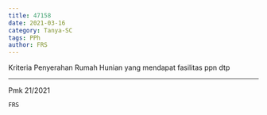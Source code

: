 ```yaml
---
title: 47158
date: 2021-03-16
category: Tanya-SC
tags: PPh
author: FRS
---
```


Kriteria Penyerahan Rumah Hunian yang mendapat fasilitas ppn dtp

---

Pmk 21/2021

`FRS`
